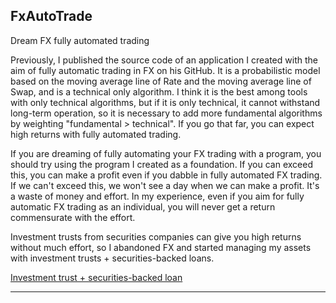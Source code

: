 ## FxAutoTrade

Dream FX fully automated trading

Previously, I published the source code of an application I created with the aim of fully automatic trading in FX on his GitHub.
It is a probabilistic model based on the moving average line of Rate and the moving average line of Swap, and is a technical only algorithm.
I think it is the best among tools with only technical algorithms, but if it is only technical, it cannot withstand long-term operation, so it is necessary to add more fundamental algorithms by weighting "fundamental > technical". If you go that far, you can expect high returns with fully automated trading.

If you are dreaming of fully automating your FX trading with a program, you should try using the program I created as a foundation. If you can exceed this, you can make a profit even if you dabble in fully automated FX trading.
If we can't exceed this, we won't see a day when we can make a profit. It's a waste of money and effort.
In my experience, even if you aim for fully automatic FX trading as an individual, you will never get a return commensurate with the effort.

Investment trusts from securities companies can give you high returns without much effort, so I abandoned FX and started managing my assets with investment trusts + securities-backed loans.

[Investment trust + securities-backed loan](https://blog.unikktle.com/nisa%e3%82%88%e3%82%8a%e8%a8%bc%e5%88%b8%e6%8b%85%e4%bf%9d%e3%83%ad%e3%83%bc%e3%83%b3/)


---

